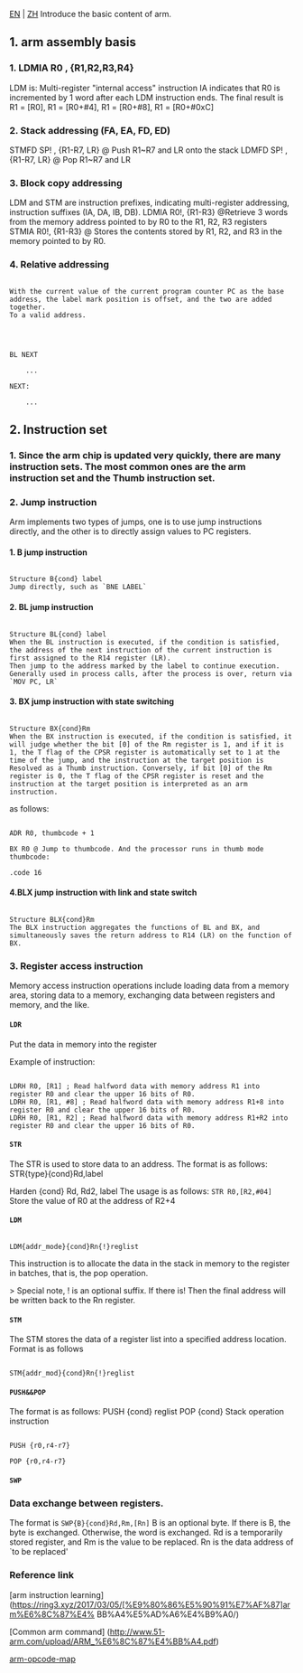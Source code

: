 [EN](./readme.md) | [ZH](./readme-zh.md)
Introduce the basic content of arm.






## 1. arm assembly basis


### 1. LDMIA R0 , {R1,R2,R3,R4}



LDM is: Multi-register &quot;internal access&quot; instruction
IA indicates that R0 is incremented by 1 word after each LDM instruction ends.
The final result is R1 = [R0], R1 = [R0+#4], R1 = [R0+#8], R1 = [R0+#0xC]


### 2. Stack addressing (FA, EA, FD, ED)


STMFD SP! , {R1-R7, LR} @ Push R1~R7 and LR onto the stack
LDMFD SP! , {R1-R7, LR} @ Pop R1~R7 and LR


### 3. Block copy addressing


LDM and STM are instruction prefixes, indicating multi-register addressing, instruction suffixes (IA, DA, IB, DB).
LDMIA R0!, {R1-R3} @Retrieve 3 words from the memory address pointed to by R0 to the R1, R2, R3 registers
STMIA R0!, {R1-R3} @ Stores the contents stored by R1, R2, and R3 in the memory pointed to by R0.


### 4. Relative addressing


```

With the current value of the current program counter PC as the base address, the label mark position is offset, and the two are added together.
To a valid address.




BL NEXT

    ...        

NEXT:

    ...

```



## 2. Instruction set


### 1. Since the arm chip is updated very quickly, there are many instruction sets. The most common ones are the arm instruction set and the Thumb instruction set.






### 2. Jump instruction


Arm implements two types of jumps, one is to use jump instructions directly, and the other is to directly assign values to PC registers.


#### 1. B jump instruction


```

Structure B{cond} label
Jump directly, such as `BNE LABEL`
```



#### 2. BL jump instruction


```

Structure BL{cond} label
When the BL instruction is executed, if the condition is satisfied, the address of the next instruction of the current instruction is first assigned to the R14 register (LR).
Then jump to the address marked by the label to continue execution. Generally used in process calls, after the process is over, return via `MOV PC, LR`
```



#### 3. BX jump instruction with state switching


```

Structure BX{cond}Rm
When the BX instruction is executed, if the condition is satisfied, it will judge whether the bit [0] of the Rm register is 1, and if it is 1, the T flag of the CPSR register is automatically set to 1 at the time of the jump, and the instruction at the target position is Resolved as a Thumb instruction. Conversely, if bit [0] of the Rm register is 0, the T flag of the CPSR register is reset and the instruction at the target position is interpreted as an arm instruction.
```



as follows:


```

ADR R0, thumbcode + 1

BX R0 @ Jump to thumbcode. And the processor runs in thumb mode
thumbcode:

.code 16

```







#### 4.BLX jump instruction with link and state switch


```

Structure BLX{cond}Rm
The BLX instruction aggregates the functions of BL and BX, and simultaneously saves the return address to R14 (LR) on the function of BX.
```



### 3. Register access instruction


Memory access instruction operations include loading data from a memory area, storing data to a memory, exchanging data between registers and memory, and the like.


#### `LDR`


Put the data in memory into the register


Example of instruction:


```

LDRH R0, [R1] ; Read halfword data with memory address R1 into register R0 and clear the upper 16 bits of R0.
LDRH R0, [R1, #8] ; Read halfword data with memory address R1+8 into register R0 and clear the upper 16 bits of R0.
LDRH R0, [R1, R2] ; Read halfword data with memory address R1+R2 into register R0 and clear the upper 16 bits of R0.
```





#### `STR`


The STR is used to store data to an address. The format is as follows:
STR{type}{cond}Rd,label

Harden {cond} Rd, Rd2, label
The usage is as follows:
`STR R0,[R2,#04]` Store the value of R0 at the address of R2+4


#### `LDM`



```

LDM{addr_mode}{cond}Rn{!}reglist

```



This instruction is to allocate the data in the stack in memory to the register in batches, that is, the pop operation.


&gt; Special note, ! is an optional suffix. If there is! Then the final address will be written back to the Rn register.


#### `STM`


The STM stores the data of a register list into a specified address location. Format is as follows


```

STM{addr_mod}{cond}Rn{!}reglist
```



#### `PUSH&&POP`



The format is as follows:
PUSH {cond} reglist
POP {cond}
Stack operation instruction


```

PUSH {r0,r4-r7}

POP {r0,r4-r7}

```







#### `SWP`


### Data exchange between registers.


The format is `SWP{B}{cond}Rd,Rm,[Rn]`
B is an optional byte. If there is B, the byte is exchanged. Otherwise, the word is exchanged.
Rd is a temporarily stored register, and Rm is the value to be replaced.
Rn is the data address of `to be replaced&#39;


### Reference link


[arm instruction learning] (https://ring3.xyz/2017/03/05/[%E9%80%86%E5%90%91%E7%AF%87]arm%E6%8C%87%E4% BB%A4%E5%AD%A6%E4%B9%A0/)


[Common arm command] (http://www.51-arm.com/upload/ARM_%E6%8C%87%E4%BB%A4.pdf)


[arm-opcode-map](http://imrannazar.com/ARM-Opcode-Map)



